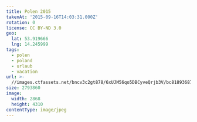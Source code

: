 ```yaml
---
title: Polen 2015
takenAt: '2015-09-16T14:03:31.000Z'
rotation: 0
license: CC BY-ND 3.0
geo:
  lat: 53.919666
  lng: 14.245999
tags:
  - polen
  - poland
  - urlaub
  - vacation
url: >-
  //images.ctfassets.net/bncv3c2gt878/6xUJM56qo5DBCyveQrjb3V/bc8189368774fd2632be5f8b4bcc7654/polen-2015_25325070134_o
size: 2793860
image:
  width: 2868
  height: 4310
contentType: image/jpeg
---
```



